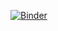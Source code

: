 [![Binder](https://mybinder.org/badge_logo.svg)](https://mybinder.org/v2/gh/aziz-kacem/Kacem_DM/master?labpath=FPL_DM.ipynb)
